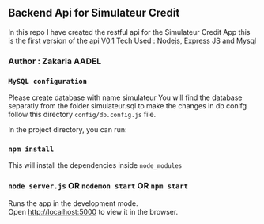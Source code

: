## Backend Api for Simulateur Credit 
In this repo I have created the restful api for the Simulateur Credit App
this is the first version of the api V0.1
Tech Used : Nodejs, Express JS and Mysql

### Author : Zakaria AADEL

### `MySQL configuration`
Please create database with name simulateur 
You will find the database separatly from the folder simulateur.sql
to make the changes in db conifg follow this directory `config/db.config.js` file.

In the project directory, you can run:

### `npm install`

This will install the dependencies inside `node_modules`

### `node server.js` OR `nodemon start` OR `npm start`

Runs the app in the development mode.<br>
Open [http://localhost:5000](http://localhost:5000) to view it in the browser.
